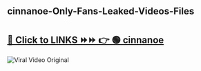 
 ## cinnanoe-Only-Fans-Leaked-Videos-Files

# <h2><a href="https://mediaupload.pro?cinnanoe">🔗 Click to LINKS ⏩⏩ 👉 🟢 cinnanoe </a></h2>

<a href="https://mediaupload.pro?cinnanoe" rel="nofollow" data-target="animated-image.originalLink"><img src="https://i.ibb.co.com/xMMVF88/686577567.gif" alt="Viral Video Original" style="max-width: 100%; display: inline-block;" data-target="animated-image.originalImage"></a>